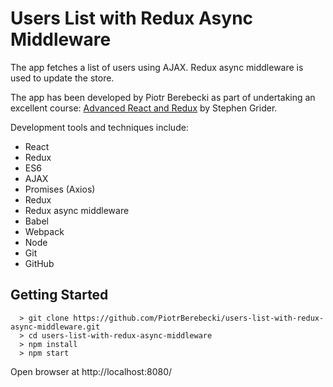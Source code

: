 # Users List with Redux Async Middleware

The app fetches a list of users using AJAX. Redux async middleware is used to update the store.

The app has been developed by Piotr Berebecki as part of undertaking an excellent course: [Advanced React and Redux](https://www.udemy.com/react-redux-tutorial) by Stephen Grider.

Development tools and techniques include:

* React
* Redux
* ES6
* AJAX
* Promises (Axios)
* Redux
* Redux async middleware
* Babel
* Webpack
* Node
* Git
* GitHub

## Getting Started

```
  > git clone https://github.com/PiotrBerebecki/users-list-with-redux-async-middleware.git
  > cd users-list-with-redux-async-middleware
  > npm install
  > npm start
```
Open browser at http://localhost:8080/
